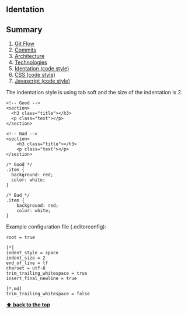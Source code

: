 ## Identation

## Summary

1. [Git Flow](./01-git-flow.md)
2. [Commits](./02-commits.md)
3. [Architecture](./03-architecture.md)
4. [Technologies](./04-technologies.md)
5. [Identation (code style)](./05-identation-code-style.md)
6. [CSS (code style)](./06-css-code-style.md)
7. [Javascript (code style)](./07-javascript-code-style.md)

The indentation style is using tab soft and the size of the indentation is 2.

```
<!-- Good -->
<section>
  <h3 class="title"></h3>
  <p class="text"></p>
</section>

<!-- Bad -->
<section>
    <h3 class="title"></h3>
    <p class="text"></p>
</section>
```

```
/* Good */
.item {
  background: red;
  color: white;
}

/* Bad */
.item {
    background: red;
    color: white;
}
```

Example configuration file (.editorconfig):

```
root = true

[*]
indent_style = space
indent_size = 2
end_of_line = lf
charset = utf-8
trim_trailing_whitespace = true
insert_final_newline = true

[*.md]
trim_trailing_whitespace = false
```

**[⬆ back to the top](#summary)**
